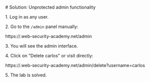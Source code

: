\# Solution: Unprotected admin functionality



1\. Log in as any user.

2\. Go to the `/admin` panel manually:

https://<lab-id>.web-security-academy.net/admin

3\. You will see the admin interface.

4\. Click on "Delete carlos" or visit directly:

https://<lab-id>.web-security-academy.net/admin/delete?username=carlos

5\. The lab is solved.



